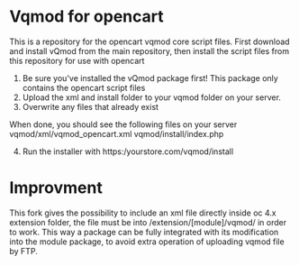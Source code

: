 # Vqmod for opencart
This is a repository for the opencart vqmod core script files.
First download and install vQmod from the main repository, then install the script files from this repository for use with opencart

1. Be sure you've installed the vQmod package first! This package only contains the opencart script files
2. Upload the xml and install folder to your vqmod folder on your server.
3. Overwrite any files that already exist

When done, you should see the following files on your server
	vqmod/xml/vqmod_opencart.xml
	vqmod/install/index.php

4. Run the installer with https:/yourstore.com/vqmod/install


# Improvment
This fork gives the possibility to include an xml file directly inside oc 4.x extension folder, the file must be into /extension/[module]/vqmod/ in order to work.
This way a package can be fully integrated with its modification into the module package, to avoid extra operation of uploading vqmod file by FTP.
